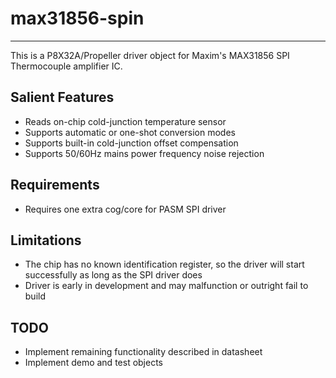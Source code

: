 # max31856-spin 
---------------

This is a P8X32A/Propeller driver object for Maxim's MAX31856 SPI Thermocouple amplifier IC.

## Salient Features

* Reads on-chip cold-junction temperature sensor
* Supports automatic or one-shot conversion modes
* Supports built-in cold-junction offset compensation
* Supports 50/60Hz mains power frequency noise rejection

## Requirements

* Requires one extra cog/core for PASM SPI driver

## Limitations

* The chip has no known identification register, so the driver will start successfully as long as the SPI driver does
* Driver is early in development and may malfunction or outright fail to build

## TODO

* Implement remaining functionality described in datasheet
* Implement demo and test objects
